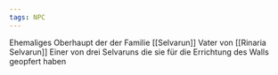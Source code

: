 ```yaml
---
tags: NPC
---
```

Ehemaliges Oberhaupt der der Familie [[Selvarun]]
Vater von [[Rinaria Selvarun]]
Einer von drei Selvaruns die sie für die Errichtung des Walls geopfert haben